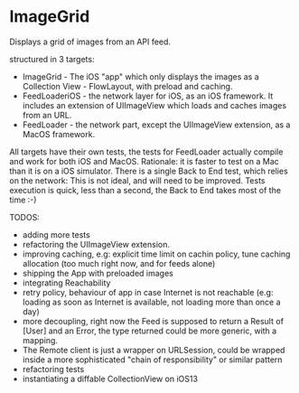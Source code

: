 #  ImageGrid

Displays a grid of images from an API feed.

structured in 3 targets:
- ImageGrid - The iOS "app" which only displays the images as a Collection View - FlowLayout, with preload and caching.
- FeedLoaderiOS - the network layer for iOS, as an iOS framework. 
   It includes an extension of UIImageView which loads and caches images from an URL.
- FeedLoader - the network part, except the UIImageView extension, as a MacOS framework.

All targets have their own tests, the tests for FeedLoader actually compile and work for both iOS and MacOS.
Rationale: it is faster to test on a Mac than it is on a iOS simulator.
There is a single Back to End test, which relies on the network: This is not ideal, and will need to be improved.
Tests execution is quick, less than a second, the Back to End takes most of the time :-)

TODOS:
- adding more tests
- refactoring the UIImageView extension.
- improving caching, e.g: explicit time limit on cachin policy, tune caching allocation (too much right now, and for feeds alone)
- shipping the App with preloaded images
- integrating Reachability
- retry policy, behaviour of app in case Internet is not reachable (e.g: loading as soon as Internet is available, not loading more than once a day)
- more decoupling, right now the Feed is supposed to return a Result of [User] and an Error, the type returned could be more generic, with a mapping.
- The Remote client is just a wrapper on URLSession, could be wrapped inside a more sophisticated "chain of responsibility" or similar pattern
- refactoring tests 
- instantiating a diffable CollectionView on iOS13

